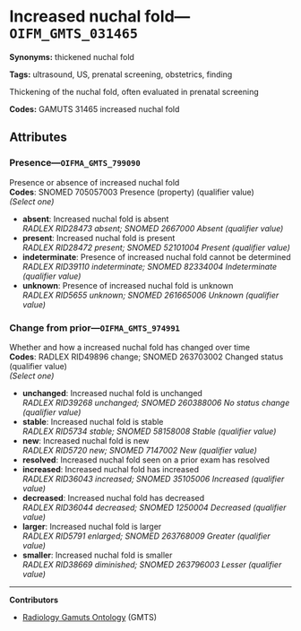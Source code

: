 # Increased nuchal fold—`OIFM_GMTS_031465`

**Synonyms:** thickened nuchal fold

**Tags:** ultrasound, US, prenatal screening, obstetrics, finding

Thickening of the nuchal fold, often evaluated in prenatal screening

**Codes:** GAMUTS 31465 increased nuchal fold

## Attributes

### Presence—`OIFMA_GMTS_799090`

Presence or absence of increased nuchal fold  
**Codes**: SNOMED 705057003 Presence (property) (qualifier value)  
*(Select one)*

- **absent**: Increased nuchal fold is absent  
_RADLEX RID28473 absent; SNOMED 2667000 Absent (qualifier value)_
- **present**: Increased nuchal fold is present  
_RADLEX RID28472 present; SNOMED 52101004 Present (qualifier value)_
- **indeterminate**: Presence of increased nuchal fold cannot be determined  
_RADLEX RID39110 indeterminate; SNOMED 82334004 Indeterminate (qualifier value)_
- **unknown**: Presence of increased nuchal fold is unknown  
_RADLEX RID5655 unknown; SNOMED 261665006 Unknown (qualifier value)_

### Change from prior—`OIFMA_GMTS_974991`

Whether and how a increased nuchal fold has changed over time  
**Codes**: RADLEX RID49896 change; SNOMED 263703002 Changed status (qualifier value)  
*(Select one)*

- **unchanged**: Increased nuchal fold is unchanged  
_RADLEX RID39268 unchanged; SNOMED 260388006 No status change (qualifier value)_
- **stable**: Increased nuchal fold is stable  
_RADLEX RID5734 stable; SNOMED 58158008 Stable (qualifier value)_
- **new**: Increased nuchal fold is new  
_RADLEX RID5720 new; SNOMED 7147002 New (qualifier value)_
- **resolved**: Increased nuchal fold seen on a prior exam has resolved  
- **increased**: Increased nuchal fold has increased  
_RADLEX RID36043 increased; SNOMED 35105006 Increased (qualifier value)_
- **decreased**: Increased nuchal fold has decreased  
_RADLEX RID36044 decreased; SNOMED 1250004 Decreased (qualifier value)_
- **larger**: Increased nuchal fold is larger  
_RADLEX RID5791 enlarged; SNOMED 263768009 Greater (qualifier value)_
- **smaller**: Increased nuchal fold is smaller  
_RADLEX RID38669 diminished; SNOMED 263796003 Lesser (qualifier value)_

---

**Contributors**

- [Radiology Gamuts Ontology](https://gamuts.net/) (GMTS)